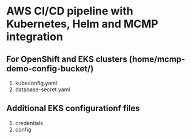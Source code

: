 # AWS CI/CD pipeline with Kubernetes, Helm and MCMP integration

## For OpenShift and EKS clusters (home/mcmp-demo-config-bucket/)
   1. kubeconfig.yaml
   2. database-secret.yaml
   
## Additional EKS configurationf files
   1. credentials
   2. config
    
